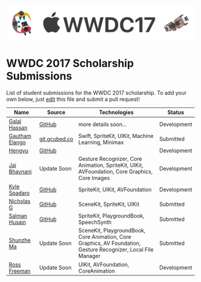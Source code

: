 ![WWDC 2017](logo.png)

# WWDC 2017 Scholarship Submissions

List of student submissions for the WWDC 2017 scholarship.
To add your own below, just [edit](https://github.com/wwdc/2017/edit/master/README.md) this file and submit a pull request!

<!-- PLEASE READ! -->
<!-- Insert your name below in alphabetical order by first name. -->
<!-- Please only submit the playgrounds that you submitted for WWDC 2017. -->
<!-- Watch out for columns, you must have 5 pipes or else the gh-pages won't like it. -->
<!-- Please choose one of the following values for the status column: Submitted, Rejected or Accepted -->
<!-- Technologies column should contain 2 maximum. -->

| Name | Source | Technologies | Status |
|------|--------|--------------|--------| 
|[Galal Hassan](https://galalhassan.com)| [GitHub](https://github.com/galalmounir/WWDC-2017-Entry)|more details soon...|Development|
| [Gautham Elango](https://gauthamelango.com/)|[git.gcubed.co](https://git.gcubed.co/wwdc2017/)|Swift, SpriteKit, UIKit, Machine Learning, Minimax |Submitted |
| [Hengyu](https://twitter.com/hengyuy) | [GitHub](https://github.com/hengyu/Mother) | |Development |
|[Jai Bhavnani](https://github.com/jbhav24)| Update Soon| Gesture Recognizer, Core Animation, SpriteKit, UIKit, AVFoundation, Core Graphics, Core Images| Development|
| [Kyle Spadaro](https://twitter.com/kylespadaro) | [GitHub](https://github.com/kylespadaro/MinimIzed-2048) |SpriteKit, UIKit, AVFoundation |Development |
| [Nicholas G](https://github.com/Nicholas714)|[GitHub](https://github.com/Nicholas714/WWDC-2017)|SceneKit, SpriteKit, UIKit |Submitted |
|[Salman Husain](https://t.me/wwdcapp)|[GitHub](https://github.com/shusain93/WWDC17/)|SpriteKit, PlaygroundBook, SpeechSynth| Submitted|
|[Shunzhe Ma](https://twitter.com/shunzhema)| Update Soon| SceneKit, PlaygroundBook, Core Animation, Core Graphics, AV Foundation, Gesture Recognizer, Local File Manager| Submitted|
|[Ross Freeman](https://github.com/rfree18)|Update Soon| UIKit, AVFoundation, CoreAnimation|Development|
